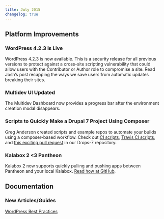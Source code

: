 ```yaml
---
title: July 2015
changelog: true
---
```

## Platform Improvements

### WordPress 4.2.3 is Live  
WordPress 4.2.3 is now available. This is a security release for all previous versions to protect against a cross-site scripting vulnerability that could allow users with the Contributor or Author role to compromise a site. Read Josh’s post recapping the ways we save users from automatic updates breaking their sites.

### Multidev UI Updated     
The Multidev Dashboard now provides a progress bar after the environment creation modal disappears.

### Scripts to Quickly Make a Drupal 7 Project Using Composer
Greg Anderson created scripts and example repos to automate your builds using a composer-based workflow. Check out [CI scripts](https://github.com/pantheon-systems/circle-scripts), [Travis CI scripts](https://github.com/pantheon-systems/travis-scripts), and [this exciting pull request](https://github.com/pantheon-systems/drops-7/pull/65) in our Drops-7 repository.

### Kalabox 2 <3 Pantheon   
Kalabox 2 now supports quickly pulling and pushing apps between Pantheon and your local Kalabox. [Read how at GitHub](https://github.com/kalabox/kalabox/wiki/Pantheon-Guide).


## Documentation

### New Articles/Guides
[WordPress Best Practices](/wordpress-best-practices/)
